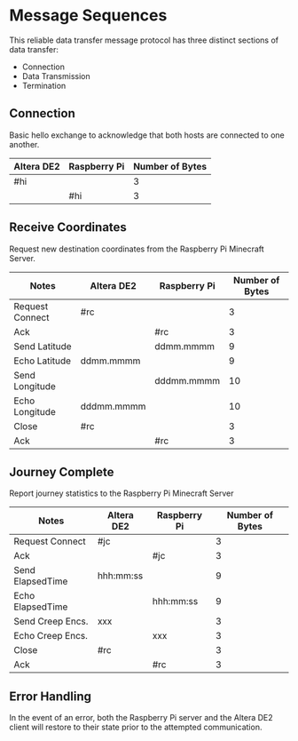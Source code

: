 # Message Sequences

This reliable data transfer message protocol has three distinct sections of data transfer:
* Connection
* Data Transmission
* Termination

## Connection

Basic hello exchange to acknowledge that both hosts are connected to one another.

Altera DE2 | Raspberry Pi | Number of Bytes
---        | ---          | ---
\#hi       |              | 3
           | \#hi         | 3

## Receive Coordinates

Request new destination coordinates from the Raspberry Pi Minecraft Server.

Notes           | Altera DE2 | Raspberry Pi | Number of Bytes
---             | ---        | ---          | ---
Request Connect | \#rc       |              | 3
Ack             |            | \#rc         | 3
Send Latitude   |            | ddmm.mmmm    | 9
Echo Latitude   | ddmm.mmmm  |              | 9
Send Longitude  |            | dddmm.mmmm   | 10
Echo Longitude  | dddmm.mmmm |              | 10
Close           | \#rc       |              | 3
Ack             |            | \#rc         | 3

## Journey Complete

Report journey statistics to the Raspberry Pi Minecraft Server

Notes           | Altera DE2 | Raspberry Pi | Number of Bytes
---             | ---        | ---          | ---
Request Connect | \#jc       |              | 3
Ack             |            | \#jc         | 3
Send ElapsedTime| hhh:mm:ss  |              | 9
Echo ElapsedTime|            | hhh:mm:ss    | 9
Send Creep Encs.| xxx        |              | 3
Echo Creep Encs.|            | xxx          | 3
Close           | \#rc       |              | 3
Ack             |            | \#rc         | 3

## Error Handling

In the event of an error, both the Raspberry Pi server and the Altera DE2 client will restore to their state prior to the attempted communication.
